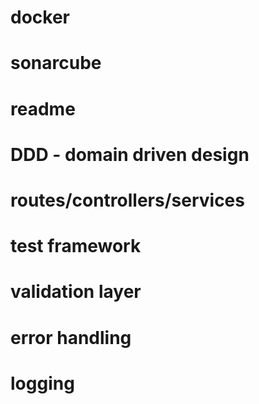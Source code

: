 # docker
# sonarcube
# readme
# DDD - domain driven design
# routes/controllers/services
# test framework
# validation layer
# error handling
# logging